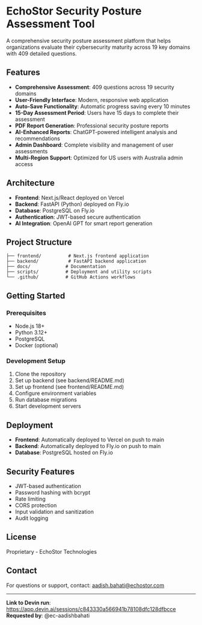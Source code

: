 # EchoStor Security Posture Assessment Tool

A comprehensive security posture assessment platform that helps organizations evaluate their cybersecurity maturity across 19 key domains with 409 detailed questions.

## Features

- **Comprehensive Assessment**: 409 questions across 19 security domains
- **User-Friendly Interface**: Modern, responsive web application
- **Auto-Save Functionality**: Automatic progress saving every 10 minutes
- **15-Day Assessment Period**: Users have 15 days to complete their assessment
- **PDF Report Generation**: Professional security posture reports
- **AI-Enhanced Reports**: ChatGPT-powered intelligent analysis and recommendations
- **Admin Dashboard**: Complete visibility and management of user assessments
- **Multi-Region Support**: Optimized for US users with Australia admin access

## Architecture

- **Frontend**: Next.js/React deployed on Vercel
- **Backend**: FastAPI (Python) deployed on Fly.io
- **Database**: PostgreSQL on Fly.io
- **Authentication**: JWT-based secure authentication
- **AI Integration**: OpenAI GPT for smart report generation

## Project Structure

```
├── frontend/          # Next.js frontend application
├── backend/           # FastAPI backend application
├── docs/             # Documentation
├── scripts/          # Deployment and utility scripts
└── .github/          # GitHub Actions workflows
```

## Getting Started

### Prerequisites

- Node.js 18+
- Python 3.12+
- PostgreSQL
- Docker (optional)

### Development Setup

1. Clone the repository
2. Set up backend (see backend/README.md)
3. Set up frontend (see frontend/README.md)
4. Configure environment variables
5. Run database migrations
6. Start development servers

## Deployment

- **Frontend**: Automatically deployed to Vercel on push to main
- **Backend**: Automatically deployed to Fly.io on push to main
- **Database**: PostgreSQL hosted on Fly.io

## Security Features

- JWT-based authentication
- Password hashing with bcrypt
- Rate limiting
- CORS protection
- Input validation and sanitization
- Audit logging

## License

Proprietary - EchoStor Technologies

## Contact

For questions or support, contact: aadish.bahati@echostor.com

---

**Link to Devin run**: https://app.devin.ai/sessions/c843330a566941b78108dfc128dfbcce
**Requested by**: @ec-aadishbahati

